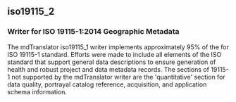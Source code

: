 
## iso19115_2

### Writer for ISO 19115-1:2014 Geographic Metadata

The mdTranslator iso19115_1 writer implements approximately 95% of 
the for ISO 19115-1 standard. Efforts were made to include all 
elements of the ISO standard that support general data descriptions 
to ensure generation of health and robust project and data metadata 
records. The sections of 19115-1 not supported by the mdTranslator 
writer are the 'quantitative' section for data quality, portrayal 
catalog reference, acquisition, and application schema information. 
